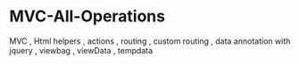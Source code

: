 # MVC-All-Operations
MVC , Html helpers , actions , routing , custom routing , data annotation with jquery , viewbag , viewData  , tempdata 
